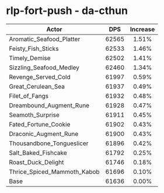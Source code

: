 # rlp-fort-push - da-cthun
| Actor | DPS | Increase |
|---|:---:|:---:|
|Aromatic_Seafood_Platter|62565|1.51%|
|Feisty_Fish_Sticks|62533|1.46%|
|Timely_Demise|62502|1.41%|
|Sizzling_Seafood_Medley|62460|1.34%|
|Revenge_Served_Cold|61997|0.59%|
|Great_Cerulean_Sea|61937|0.49%|
|Filet_of_Fangs|61932|0.48%|
|Dreambound_Augment_Rune|61928|0.47%|
|Seamoth_Surprise|61911|0.45%|
|Fated_Fortune_Cookie|61902|0.43%|
|Draconic_Augment_Rune|61900|0.43%|
|Thousandbone_Tongueslicer|61896|0.42%|
|Salt_Baked_Fishcake|61792|0.25%|
|Roast_Duck_Delight|61746|0.18%|
|Thrice_Spiced_Mammoth_Kabob|61696|0.10%|
|Base|61636|0.00%|
